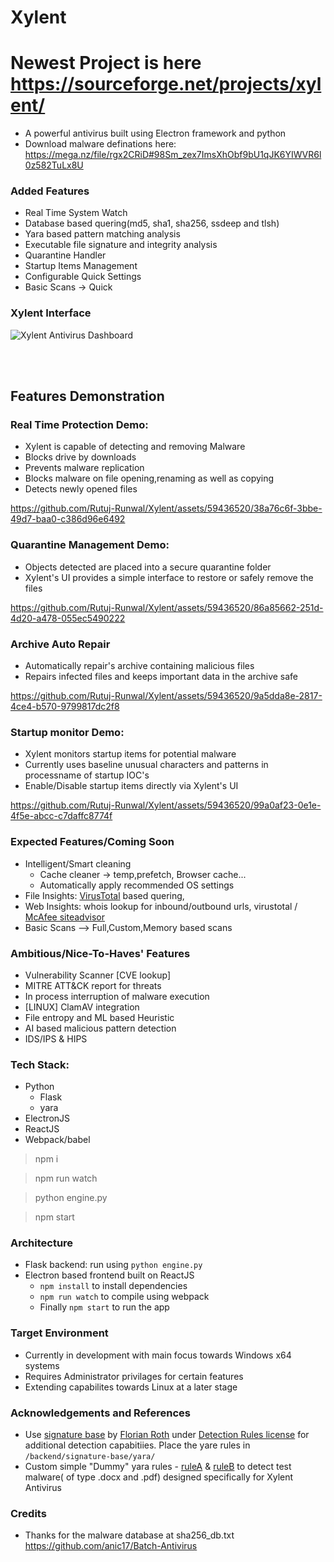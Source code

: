 # Xylent
# Newest Project is here https://sourceforge.net/projects/xylent/
- A powerful antivirus built using Electron framework and python
- Download malware definations here: https://mega.nz/file/rgx2CRiD#98Sm_zex7ImsXhObf9bU1qJK6YIWVR6l0z582TuLx8U
### Added Features
- Real Time System Watch
- Database based quering(md5, sha1, sha256, ssdeep and tlsh)
- Yara based pattern matching analysis
- Executable file signature and integrity analysis
- Quarantine Handler
- Startup Items Management
- Configurable Quick Settings
- Basic Scans -> Quick

### Xylent Interface

![Xylent Antivirus Dashboard](https://raw.githubusercontent.com/Rutuj-Runwal/Xylent/main/images/Xylent%20UI.jpg)

<br/>
<br/>

## Features Demonstration

### Real Time Protection Demo:

- Xylent is capable of detecting and removing Malware
- Blocks drive by downloads
- Prevents malware replication
- Blocks malware on file opening,renaming as well as copying
- Detects newly opened files

https://github.com/Rutuj-Runwal/Xylent/assets/59436520/38a76c6f-3bbe-49d7-baa0-c386d96e6492



### Quarantine Management Demo:

- Objects detected are placed into a secure quarantine folder
- Xylent's UI provides a simple interface to restore or safely remove the files


https://github.com/Rutuj-Runwal/Xylent/assets/59436520/86a85662-251d-4d20-a478-055ec5490222



### Archive Auto Repair

- Automatically repair's archive containing malicious files
- Repairs infected files and keeps important data in the archive safe


https://github.com/Rutuj-Runwal/Xylent/assets/59436520/9a5dda8e-2817-4ce4-b570-9799817dc2f8



### Startup monitor Demo:

- Xylent monitors startup items for potential malware
- Currently uses baseline unusual characters and patterns in processname of startup IOC's
- Enable/Disable startup items directly via Xylent's UI


https://github.com/Rutuj-Runwal/Xylent/assets/59436520/99a0af23-0e1e-4f5e-abcc-c7daffc8774f




### Expected Features/Coming Soon
- Intelligent/Smart cleaning
    - Cache cleaner -> temp,prefetch, Browser cache...
    - Automatically apply recommended OS settings
- File Insights: [VirusTotal](https://github.com/Rutuj-Runwal/Context-Menu-Scanner) based quering, 
- Web Insights: whois lookup for inbound/outbound urls, virustotal / [McAfee siteadvisor](https://github.com/Rutuj-Runwal/MalwareProtection)
- Basic Scans --> Full,Custom,Memory based scans

### Ambitious/Nice-To-Haves' Features
- Vulnerability Scanner [CVE lookup]
- MITRE ATT&CK report for threats
- In process interruption of malware execution
- [LINUX] ClamAV integration
- File entropy and ML based Heuristic
- AI based malicious pattern detection
- IDS/IPS & HIPS

### Tech Stack:
- Python 
    - Flask 
    - yara
- ElectronJS
- ReactJS
- Webpack/babel

> npm i

> npm run watch

> python engine.py

> npm start

### Architecture
- Flask backend: run using `python engine.py`
- Electron based frontend built on ReactJS 
    - `npm install` to install dependencies 
    - `npm run watch` to compile using webpack 
    - Finally `npm start` to run the app
 
 ### Target Environment
 - Currently in development with main focus towards Windows x64 systems
 - Requires Administrator privilages for certain features
 - Extending capabilites towards Linux at a later stage

### Acknowledgements and References
- Use [signature base](https://github.com/Neo23x0/signature-base) by [Florian Roth](https://github.com/Neo23x0) under [Detection Rules license](https://raw.githubusercontent.com/Neo23x0/signature-base/master/LICENSE) for additional detection capabitiies. Place the yare rules in `/backend/signature-base/yara/`
- Custom simple "Dummy" yara rules - [ruleA](https://github.com/Rutuj-Runwal/Xylent/blob/main/backend/signature-base/yara/xylent_test_pdf.yar) & [ruleB](https://github.com/Rutuj-Runwal/Xylent/blob/main/backend/signature-base/yara/xylent_test_word.yar) to detect test malware( of type .docx and .pdf) designed specifically for Xylent Antivirus
### Credits
- Thanks for the malware database at sha256_db.txt https://github.com/anic17/Batch-Antivirus
